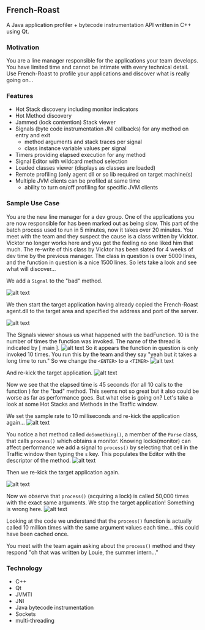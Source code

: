 ## French-Roast
A Java application profiler + bytecode instrumentation API written in C++ using Qt.

### Motivation
You are a line manager responsible for the applications your team develops. You have limited time and cannot be
intimate with every technical detail. Use French-Roast to profile your applications and discover what is really going on...


### Features
- Hot Stack discovery including monitor indicators
- Hot Method discovery
- Jammed (lock contention) Stack viewer
- Signals (byte code instrumentation JNI callbacks) for any method on entry and exit
  - method arguments and stack traces per signal
  - class instance variable values per signal
- Timers providing elapsed execution for any method
- Signal Editor with wildcard method selection
- Loaded classes viewer (displays as classes are loaded)
- Remote profiling (only agent dll or so lib required on target machine(s)
- Multiple JVM clients can be profiled at same time
  - ability to turn on/off profiling for specific JVM clients 

### Sample Use Case

You are the new line manager for a dev group. One of the applications you are now responsible for has been marked out as being slow.
This part of the batch process used to run in 5 minutes, now it takes over 20 minutes. You meet with the
team and they suspect the cause is a class written by Vicktor. Vicktor no longer works here and you get the feeling no one liked him
that much. The re-write of this class by Vicktor has been slated for 4 weeks of dev time by the previous manager. The class in question
is over 5000 lines, and the function in question is a nice 1500 lines.  So lets take a look and see what will discover...

We add a ```Signal``` to the "bad" method.

![alt text](https://github.com/rguadagno/French-Roast/blob/master/docs/editor.png "")

We then start the target application having already copied the French-Roast agent.dll to the target area and specified the address and port of the server.

![alt text](https://github.com/rguadagno/French-Roast/blob/master/docs/cmd_line_target.png "")

The Signals viewer shows us what happened with the badFunction. 10 is the number of times the function was invoked. The name of the thread is
indicated by [ main ].
![alt text](https://github.com/rguadagno/French-Roast/blob/master/docs/bad_func.png "")
So it appears the function in question is only invoked 10 times. You run this by the team and they say "yeah but it takes a long
time to run."  So we change the ```<ENTER>``` to a ```<TIMER>```
![alt text](https://github.com/rguadagno/French-Roast/blob/master/docs/editor_2.png "")

And re-kick the target application.
![alt text](https://github.com/rguadagno/French-Roast/blob/master/docs/timers.png "")

Now we see that the elapsed time is 45 seconds (for all 10 calls to the function ) for the "bad" method. This seems not so great but it also could be
worse as far as performance goes. But what else is going on? Let's take a look at some Hot Stacks and Methods in the Traffic window.

We set the sample rate to 10 milliseconds and re-kick the application again...
![alt text](https://github.com/rguadagno/French-Roast/blob/master/docs/traffic.png "")

You notice a hot method called ```doSomething()```, a member of the ```Parse``` class, that calls ```process()``` which obtains a monitor. Knowing locks(monitor) can affect performance we add a signal to ```process()``` by selecting that cell in the Traffic window then typing the ```s``` key. This populates the Editor with the descriptor of the method.
![alt text](https://github.com/rguadagno/French-Roast/blob/master/docs/editor_3.png "")

Then we re-kick the target application again.

![alt text](https://github.com/rguadagno/French-Roast/blob/master/docs/signals.png "")

Now we observe that ```process()``` (acquiring a lock) is called 50,000 times with the exact same arguments. We stop the target application! Something is wrong here.
![alt text](https://github.com/rguadagno/French-Roast/blob/master/docs/with_details.png "")

Looking at the code we understand that the ```process()``` function is actually called 10 million times with the same argument values each time... this could have been cached once.

You meet with the team again asking about the ```process()``` method and they respond "oh that was written by Louie, the summer intern..."


### Technology

- C++
- Qt
- JVMTI
- JNI
- Java bytecode instrumentation
- Sockets
- multi-threading






  